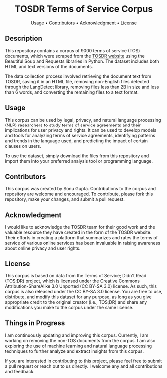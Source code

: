 <h1 align="center">TOSDR Terms of Service Corpus</h1>

<p align="center">
  <a href="#usage">Usage</a> •
  <a href="#contributors">Contributors</a> •
   <a href="#acknowledgment">Acknowledgment</a> •
  <a href="#license">License</a>
</p>

## Description

This repository contains a corpus of 9000 terms of service (TOS) documents, which were scraped from the [TOSDR website](https://edit.tosdr.org/documents) using the Beautiful Soup and Requests libraries in Python. The dataset includes both HTML and text versions of the documents.

The data collection process involved retrieving the document text from TOSDR, saving it in an HTML file, removing non-English files detected through the LangDetect library, removing files less than 2B in size and less than 6 words, and converting the remaining files to a text format.

## Usage

This corpus can be used by legal, privacy, and natural language processing (NLP) researchers to study terms of service agreements and their implications for user privacy and rights. It can be used to develop models and tools for analyzing terms of service agreements, identifying patterns and trends in the language used, and predicting the impact of certain clauses on users.

To use the dataset, simply download the files from this repository and import them into your preferred analysis tool or programming language.

## Contributors

This corpus was created by Sonu Gupta. Contributions to the corpus and repository are welcome and encouraged. To contribute, please fork this repository, make your changes, and submit a pull request.

## Acknowledgment

I would like to acknowledge the TOSDR team for their good work and the valuable resource they have created in the form of the TOSDR website. Their efforts in creating a platform that summarizes and rates the terms of service of various online services has been invaluable in raising awareness about online privacy and user rights.

## License

This corpus is based on data from the Terms of Service; Didn't Read (TOS;DR) project, which is licensed under the Creative Commons Attribution-ShareAlike 3.0 Unported (CC BY-SA 3.0) license. As such, this corpus is also released under the CC BY-SA 3.0 license. You are free to use, distribute, and modify this dataset for any purpose, as long as you give appropriate credit to the original creator (i.e., TOS;DR) and share any modifications you make to the corpus under the same license. 

## Things in Progress
I am continuously updating and improving this corpus. Currently, I am working on removing the non-TOS documents from the corpus. I am also exploring the use of machine learning and natural language processing techniques to further analyze and extract insights from this corpus.

If you are interested in contributing to this project, please feel free to submit a pull request or reach out to us directly. I welcome any and all contributions and feedback.
<!-- For more information, please see the [license file](./LICENSE.md). -->

<!-- This dataset is released under the [Creative Commons Attribution 4.0 International License](https://creativecommons.org/licenses/by/4.0/). By downloading and using this dataset, you agree to give attribution to the original source and to share any modifications under the same license.
 -->
